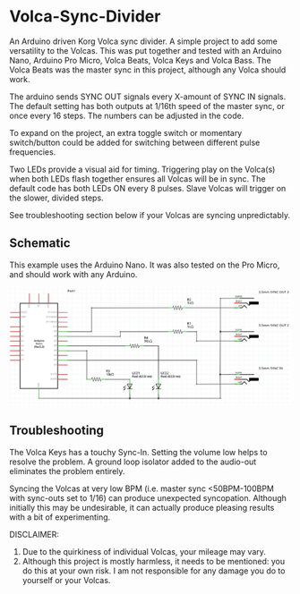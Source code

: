 # Volca-Sync-Divider

An Arduino driven Korg Volca sync divider. A simple project to add some versatility to the Volcas. This was put together and tested with an Arduino Nano, Arduino Pro Micro, Volca Beats, Volca Keys and Volca Bass. The Volca Beats was the master sync in this project, although any Volca should work. 

The arduino sends SYNC OUT signals every X-amount of SYNC IN signals. The default setting has both outputs at 1/16th speed of the master sync, or once every 16 steps. The numbers can be adjusted in the code. 

To expand on the project, an extra toggle switch or momentary switch/button could be added for switching between different pulse frequencies.

Two LEDs provide a visual aid for timing. Triggering play on the Volca(s) when both LEDs flash together ensures all Volcas will be in sync. The default code has both LEDs ON every 8 pulses. Slave Volcas will trigger on the slower, divided steps. 

See troubleshooting section below if your Volcas are syncing unpredictably.

## Schematic

This example uses the Arduino Nano. It was also tested on the Pro Micro, and should work with any Arduino.

![alt text](https://github.com/EmergentProperly/Volca-Sync-Divider/blob/main/Volca-Sync-Divider-Schematic.png)


## Troubleshooting

The Volca Keys has a touchy Sync-In. Setting the volume low helps to resolve the problem. A ground loop isolator added to the audio-out eliminates the problem entirely. 

Syncing the Volcas at very low BPM (i.e. master sync <50BPM-100BPM with sync-outs set to 1/16) can produce unexpected syncopation. Although initially this may be undesirable, it can actually produce pleasing results with a bit of experimenting.

DISCLAIMER: 
1) Due to the quirkiness of individual Volcas, your mileage may vary. 
2) Although this project is mostly harmless, it needs to be mentioned: you do this at your own risk. I am not responsible for any damage you do to yourself or your Volcas. 
